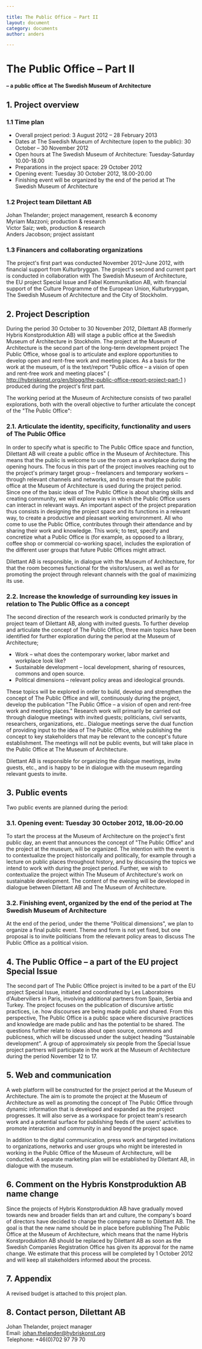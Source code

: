 ```yaml
---

title: The Public Office – Part II
layout: document  
category: documents  
author: anders

---
```


# The Public Office – Part II
**– a public office at The Swedish Museum of Architecture**

## 1. Project overview
### 1.1 Time plan
* Overall project period: 3 August 2012 – 28 February 2013 
* Dates at The Swedish Museum of Architecture (open to the public): 30 October – 30 November 2012
* Open hours at The Swedish Museum of Architecture: Tuesday-Saturday 10.00-18.00
* Preparations in the project space: 29 October 2012
* Opening event: Tuesday 30 October 2012, 18.00-20.00
* Finishing event will be organized by the end of the period at The Swedish Museum of Architecture

### 1.2 Project team Dilettant AB
Johan Thelander; project management, research & economy  
Myriam Mazzoni; production & research  
Victor Saiz; web, production & research  
Anders Jacobson; project assistant  

### 1.3 Financers and collaborating organizations
The project's first part was conducted November 2012–June 2012, with financial support from Kulturbryggan. The project's second and current part is conducted in collaboration with The Swedish Museum of Architecture, the EU project Special Issue and Fabel Kommunikation AB, with financial support of the Culture Programme of the European Union, Kulturbryggan, The Swedish Museum of Architecture and the City of Stockholm.

## 2. Project Description
During the period 30 October to 30 November 2012, Dilettant AB (formerly Hybris Konstproduktion AB) will stage a public office at the Swedish Museum of Architecture in Stockholm. The project at the Museum of Architecture is the second part of the long-term development project The Public Office, whose goal is to articulate and explore opportunities to develop open and rent-free work and meeting places. As a basis for the work at the museum, of is the text/report "Public office – a vision of open and rent-free work and meeting places" ( http://hybriskonst.org/en/blogg/the-public-office-report-project-part-1 ) produced during the project's first part.

The working period at the Museum of Architecture consists of two parallel explorations, both with the overall objective to further articulate the concept of the "The Public Office":

### 2.1. Articulate the identity, specificity, functionality and users of The Public Office
In order to specify what is specific to The Public Office space and function, Dilettant AB will create a public office in the Museum of Architecture. This means that the public is welcome to use the room as a workplace during the opening hours. The focus in this part of the project involves reaching out to the project's primary target group – freelancers and temporary workers – through relevant channels and networks, and to ensure that the public office at the Museum of Architecture is used during the project period. Since one of the basic ideas of The Public Office is about sharing skills and creating community, we will explore ways in which the Public Office users can interact in relevant ways. An important aspect of the project preparation thus consists in designing the project space and its functions in a relevant way, to create a productive and pleasant working environment. All who come to use the Public Office,  contributes through their attendance and by sharing their work and knowledge. This work; to test, specify and concretize what a Public Office is (for example, as opposed to a library, coffee shop or commercial co-working space), includes the exploration of the different user groups that future Public Offices might attract.

Dilettant AB is responsible, in dialogue with the Museum of Architecture, for that the room becomes functional for the visitors/users, as well as for promoting the project through relevant channels with the goal of maximizing its use.

### 2.2. Increase the knowledge of surrounding key issues in relation to The Public Office as a concept

The second direction of the research work is conducted primarily by the project team of Dilettant AB, along with invited guests. To further develop and articulate the concept of The Public Office, three main topics have been identified for further exploration during the period at the Museum of Architecture;

* Work – what does the contemporary worker, labor market and workplace look like?
* Sustainable development – local development, sharing of resources, commons and open source.
* Political dimensions – relevant policy areas and ideological grounds.

These topics will be explored in order to build, develop and strengthen the concept of The Public Office and will, continuously during the project, develop the publication "The Public Office – a vision of open and rent-free work and meeting places." Research work will primarily be carried out through dialogue meetings with invited guests; politicians, civil servants, researchers, organizations, etc.. Dialogue meetings serve the dual function of providing input to the idea of The Public Office, while publishing the concept to key stakeholders that may be relevant to the concept's future establishment. The meetings will not be public events, but will take place in the Public Office at The Museum of Architecture.

Dilettant AB is responsible for organizing the dialogue meetings, invite guests, etc., and is happy to be in dialogue with the museum regarding relevant guests to invite.

## 3. Public events
Two public events are planned during the period:
### 3.1. Opening event: Tuesday 30 October 2012, 18.00-20.00
To start the process at the Museum of Architecture on the project's first public day, an event that announces the concept of "The Public Office" and the project at the museum, will be organized. The intention with the event is to contextualize the project historically and politically, for example through a lecture on public places throughout history, and by discussing the topics we intend to work with during the project period. Further, we wish to contextualize the project within The Museum of Architecture's work on sustainable development. The content of the evening will be developed in dialogue between Dilettant AB and The Museum of Architecture.

### 3.2. Finishing event, organized by the end of the period at The Swedish Museum of Architecture
At the end of the period, under the theme "Political dimensions", we plan to organize a final public event. Theme and form is not yet fixed, but one proposal is to invite politicians from the relevant policy areas to discuss The Public Office as a political vision.

## 4. The Public Office – a part of the EU project Special Issue 
The second part of The Public Office project is invited to be a part of the EU project Special Issue, initiated and coordinated by Les Laboratoires d'Auberviliers in Paris, involving additional partners from Spain, Serbia and Turkey. The project focuses on the publication of discursive artistic practices, i.e. how discourses are being made public and shared. From this perspective, The Public Office is a public space where discursive practices and knowledge are made ​​public and has the potential to be shared. The questions further relate to ideas about open source, commons and publicness, which will be discussed under the subject heading “Sustainable development”.
A group of approximately six people from the Special Issue project partners will participate in the work at the Museum of Architecture during the period November 12 to 17.

## 5. Web and communication	
A web platform will be constructed for the project period at the Museum of Architecture. The aim is to promote the project at the Museum of Architecture as well as promoting the concept of The Public Office through dynamic information that is developed and expanded as the project progresses. It will also serve as a workspace for project team's research work and a potential surface for publishing feeds of the users' activities to promote interaction and community in and beyond the project space.

In addition to the digital communication, press work and targeted invitations to organizations, networks and user groups who might be interested in working in the Public Office of the Museum of Architecture, will be conducted. A separate marketing plan will be established by Dilettant AB, in dialogue with the museum.

## 6. Comment on the Hybris Konstproduktion AB name change
Since the projects of Hybris Konstproduktion AB have gradually moved towards new and broader fields than art and culture, the company's board of directors have decided to change the company name to Dilettant AB. The goal is that the new name should be in place before publishing The Public Office at the Museum of Architecture, which means that the name Hybris Konstproduktion AB should be replaced by Dilettant AB as soon as the Swedish Companies Registration Office has given its approval for the name change. We estimate that this process will be completed by 1 October 2012 and will keep all stakeholders informed about the process.

## 7. Appendix
A revised budget is attached to this project plan.

## 8. Contact person, Dilettant AB
Johan Thelander, project manager  
Email: johan.thelander@hybriskonst.org  
Telephone: +46(0)702 97 79 70
